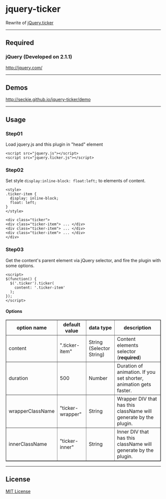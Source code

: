 # jquery-ticker

Rewrite of [jQuery.ticker](https://github.com/ranadesign/jQuery.ticker)

---
## Required
### jQuery (Developed on 2.1.1)
http://jquery.com/

---
## Demos
http://seckie.github.io/jquery-ticker/demo

---
## Usage

### Step01
Load jquery.js and this plugin in "head" element

```
<script src="jquery.js"></script>
<script src="jquery.ticker.js"></script>
```

### Step02
Set style ``display:inline-block: float:left;`` to elements of content.

```
<style>
.ticker-item {
  display: inline-block;
  float: left;
}
</style>

<div class="ticker">
<div class="ticker-item"> ... </div>
<div class="ticker-item"> ... </div>
<div class="ticker-item"> ... </div>
</div>
```


### Step03
Get the content's parent element via jQuery selector, and fire the plugin with some options.

```
<script>
$(function() {
  $('.ticker').ticker(
    content: '.ticker-item'
  );
});
</script>
```

#### Options

<table border="1">
<colgroup span="1" class="colh">
<colgroup span="1" class="colh">
<colgroup span="1" class="cold">
<thead>
<tr>
<th>option name</th>
<th>default value</th>
<th>data type</th>
<th>description</th>
</tr>
</thead>
<tbody>
<tr>
<td>content</td>
<td>".ticker-item"</td>
<td>String<br>(Selector String)</td>
<td>Content elements selector (<b>required</b>)</td>
</tr>
<tr>
<td>duration</td>
<td>500</td>
<td>Number</td>
<td>Duration of animation. If you set shorter, animation gets faster.</td>
</tr>
<tr>
<td>wrapperClassName</td>
<td>"ticker-wrapper"</td>
<td>String</td>
<td>Wrapper DIV that has this className will generate by the plugin.</td>
</tr>
<tr>
<td>innerClassName</td>
<td>"ticker-inner"</td>
<td>String</td>
<td>Inner DIV that has this className will generate by the plugin.</td>
</tr>
</tbody>
</table>

---
## License
<a href="http://www.opensource.org/licenses/mit-license.html">MIT License</a>
